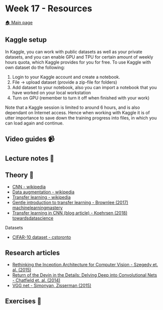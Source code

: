 # Week 17 - Resources

[:house: Main page](https://github.com/kokchun/Deep-learning-AI21)

## Kaggle setup
In Kaggle, you can work with public datasets as well as your private datasets, and you can enable GPU and TPU for certain amount of weekly hours quota, which Kaggle provides for you for free. To use Kaggle with own dataset do the following:

1. Login to your Kaggle account and create a notebook. 
2. File -> upload dataset (provide a zip-file for folders)
3. Add dataset to your notebook, also you can import a notebook that you have worked on your local workstation 
4. Turn on GPU (remember to turn it off when finished with your work)

Note that a Kaggle session is limited to around 6 hours, and is also dependant on Internet access. Hence when working with Kaggle it is of utter importance to save down the training progress into files, in which you can load again and continue.

## Video guides :video_camera:


## Lecture notes :book:


## Theory :book:
- [CNN - wikipedia](https://en.wikipedia.org/wiki/Convolutional_neural_network)
- [Data augmentation - wikipedia](https://en.wikipedia.org/wiki/Data_augmentation)
- [Transfer learning - wikipedia](https://en.wikipedia.org/wiki/Transfer_learning)
- [Gentle introduction to transfer learning - Brownlee (2017) machinelearningmastery](https://machinelearningmastery.com/transfer-learning-for-deep-learning/)
- [Transfer learning in CNN (blog article) - Koehrsen (2018) towardsdatascience](https://towardsdatascience.com/transfer-learning-with-convolutional-neural-networks-in-pytorch-dd09190245ce)

Datasets
- [CIFAR-10 dataset - cstoronto](https://www.cs.toronto.edu/~kriz/cifar.html)

## Research articles 
- [Rethinking the Inception Architecture for Computer Vision - Szegedy et. al. (2015)](https://arxiv.org/pdf/1512.00567.pdf)
- [Return of the Devin in the Details: Delving Deep into Convolutional Nets - Chatfield et. al. (2014)](https://arxiv.org/pdf/1405.3531.pdf)
- [VGG net - Simonyan, Zisserman (2015)](https://arxiv.org/pdf/1409.1556v6.pdf)


## Exercises :running:

